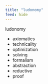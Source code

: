 ```yaml
---
title: "ludonomy"
feed: hide
---
```


ludonomy

- axiomatics
- technicality
- optimization
- solving
- formalism
- abstraction
- reductive
- proof

